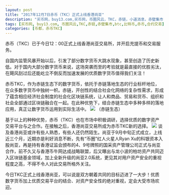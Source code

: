 ```yaml
---
layout: post
title: "2017年12月7日赤币（TKC）正式上线香港尚亚"
description: "买币网，buy13.com,买币网，币圈风云，TKC，赤链，小道消息，赤壁集市，赤币"
tags: [买币网, buy13.com, 币圈风云,TKC,赤链,赤壁集市,btc,比特币,赤币,合约交易]
categories: [币都，赤币TKC]
---
```

赤币（TKC）已于今日12：00正式上线香港尚亚交易所，并开启充提币和交易服务。

自国内监管风暴开始以后，引发了部分数字货币大跳水现象，甚至创造了历史新低。对于国内大部分数字货币来说，这场突袭而至的考验就是最直接的优胜劣汰，在飓风刮过后还能屹立不倒反而加速发展的优质数字货币值得我们关注！

赤币TKC，作为赤链生态下的数字货币，依托于赤链落地生态的行业标杆地位，在众多数字货币中独树一帜。赤链，开创性的结合社会化网络的复杂性需求，形成了蕴含相应经济社会制度的社会化区块链系统，让人和商品、贸易和货币、组织和社会全部通过区块链融合在一起。在此种优势下，结合赤链生态中多种多样的落地应用，真正让数字货币运用到实际生活中。
<img src="http://utouu-web-test.oss-cn-hangzhou.aliyuncs.com/biiduuuser/1512643453757.png" />
（赤链生态）

基于以上的种种优势，赤币（TKC）也在市场中积极调研，选择优质的数字资产交易平台与之合作。在接触之后，香港尚亚交易所成为赤币TKC新的选择。
<img src="http://utouu-web-test.oss-cn-hangzhou.aliyuncs.com/biiduuuser/1512643496636.png" />
谈及香港尚亚或许有些人熟悉，有些人还仍然陌生。尚亚于9月中旬正式成立，上线近三个月，近期亦是利好消息不断，先有“币圈”红人火星人Ryan Xu的科银资本入股尚亚，再是持有香港证监会颁布的4、9号牌照的国采资产管理公司正式与尚亚合作，前不久又与香港币牛网达成战略联盟，后又曝出与龙小波的柏坊资产共同迈入区块链基金领域，加上全新升级的尚亚2.0系统，更见其对用户资产安全的重视程度之高，不得不令人对此交易所格外关注。

今日TKC正式上线香港尚亚，可以说是双方朝着共同的目标迈进了一大步！优质数字货币加上优质交易平台的结合、对资产安全性的绝对重视，定会大受市场欢迎。
